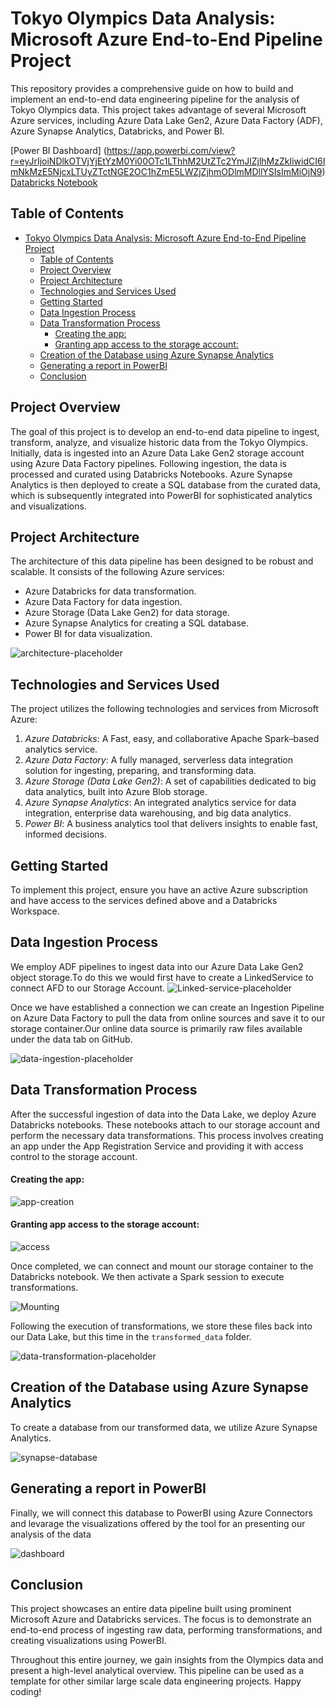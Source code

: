 # Tokyo Olympics Data Analysis: Microsoft Azure End-to-End Pipeline Project 
This repository provides a comprehensive guide on how to build and implement an end-to-end data engineering pipeline for the analysis of Tokyo Olympics data. This project takes advantage of several Microsoft Azure services, including Azure Data Lake Gen2, Azure Data Factory (ADF), Azure Synapse Analytics, Databricks, and Power BI.

[Power BI Dashboard] (https://app.powerbi.com/view?r=eyJrIjoiNDlkOTVjYjEtYzM0Yi00OTc1LThhM2UtZTc2YmJlZjlhMzZkIiwidCI6ImNkMzE5NjcxLTUyZTctNGE2OC1hZmE5LWZjZjhmODlmMDllYSIsImMiOjN9)
[Databricks Notebook](https://databricks-prod-cloudfront.cloud.databricks.com/public/4027ec902e239c93eaaa8714f173bcfc/1379276969479999/3988380254920694/7589156471503808/latest.html) 

## Table of Contents
- [Tokyo Olympics Data Analysis: Microsoft Azure End-to-End Pipeline Project](#tokyo-olympics-data-analysis-microsoft-azure-end-to-end-pipeline-project)
  - [Table of Contents](#table-of-contents)
  - [Project Overview](#project-overview)
  - [Project Architecture](#project-architecture)
  - [Technologies and Services Used](#technologies-and-services-used)
  - [Getting Started](#getting-started)
  - [Data Ingestion Process](#data-ingestion-process)
  - [Data Transformation Process](#data-transformation-process)
      - [Creating the app:](#creating-the-app)
      - [Granting app access to the storage account:](#granting-app-access-to-the-storage-account)
  - [Creation of the Database using Azure Synapse Analytics](#creation-of-the-database-using-azure-synapse-analytics)
  - [Generating a report in PowerBI](#generating-a-report-in-powerbi)
  - [Conclusion](#conclusion)

## Project Overview
The goal of this project is to develop an end-to-end data pipeline to ingest, transform, analyze, and visualize historic data from the Tokyo Olympics. Initially, data is ingested into an Azure Data Lake Gen2 storage account using Azure Data Factory pipelines. Following ingestion, the data is processed and curated using Databricks Notebooks. Azure Synapse Analytics is then deployed to create a SQL database from the curated data, which is subsequently integrated into PowerBI for sophisticated analytics and visualizations.

## Project Architecture
The architecture of this data pipeline has been designed to be robust and scalable. It consists of the following Azure services:

* Azure Databricks for data transformation.
* Azure Data Factory for data ingestion.
* Azure Storage (Data Lake Gen2) for data storage.
* Azure Synapse Analytics for creating a SQL database.
* Power BI for data visualization.

![architecture-placeholder](Images/Architecture.png)


## Technologies and Services Used
The project utilizes the following technologies and services from Microsoft Azure:

1. *Azure Databricks*: A Fast, easy, and collaborative Apache Spark–based analytics service.
2. *Azure Data Factory*: A fully managed, serverless data integration solution for ingesting, preparing, and transforming data.
3. *Azure Storage (Data Lake Gen2)*: A set of capabilities dedicated to big data analytics, built into Azure Blob storage.
4. *Azure Synapse Analytics*: An integrated analytics service for data integration, enterprise data warehousing, and big data analytics.
5. *Power BI*: A business analytics tool that delivers insights to enable fast, informed decisions.

## Getting Started
To implement this project, ensure you have an active Azure subscription and have access to the services defined above and a Databricks Workspace.

## Data Ingestion Process
We employ ADF pipelines to ingest data into our Azure Data Lake Gen2 object storage.To do this we would first have to create a LinkedService to connect AFD to our Storage Account.
![Linked-service-placeholder](Images/Linked_Service.png)

Once we have established a connection we can create an Ingestion Pipeline on Azure Data Factory to pull the data from online sources and save it to our storage container.Our online data source is primarily raw files available under the data tab on GitHub.

![data-ingestion-placeholder](Images/Datafactory_ingestion_pipeline.png)

## Data Transformation Process
After the successful ingestion of data into the Data Lake, we deploy Azure Databricks notebooks. These notebooks attach to our storage account and perform the necessary data transformations. This process involves creating an app under the App Registration Service and providing it with access control to the storage account.

#### Creating the app:
![app-creation](Images/App_Registration.png)

#### Granting app access to the storage account:
![access](Images/Giving_access_control_to_app_of_storage_account.png)

Once completed, we can connect and mount our storage container to the Databricks notebook. We then activate a Spark session to execute transformations. 

![Mounting](Images/Mounting_Storage.png)

Following the execution of transformations, we store these files back into our Data Lake, but this time in the `transformed_data` folder.

![data-transformation-placeholder](Images/Writing_Transformed_Data.png)

## Creation of the Database using Azure Synapse Analytics
To create a database from our transformed data, we utilize Azure Synapse Analytics. 

![synapse-database](Images/Synapse_Database.png)

## Generating a report in PowerBI
Finally, we will connect this database to PowerBI using Azure Connectors and levarage the visualizations offered by the tool for an presenting our analysis of the data

![dashboard](Images/PowerBIDashboard.png)

## Conclusion
This project showcases an entire data pipeline built using prominent Microsoft Azure and Databricks services. The focus is to demonstrate an end-to-end process of ingesting raw data, performing transformations, and creating visualizations using PowerBI.

Throughout this entire journey, we gain insights from the Olympics data and present a high-level analytical overview. This pipeline can be used as a template for other similar large scale data engineering projects. Happy coding! 